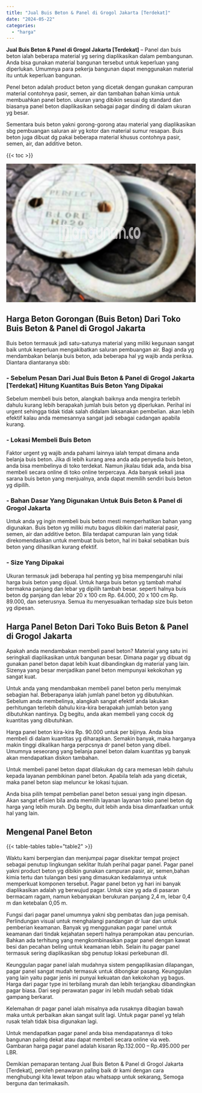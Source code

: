 ```yaml
---
title: "Jual Buis Beton & Panel di Grogol Jakarta [Terdekat]"
date: "2024-05-22"
categories: 
  - "harga"
---
```


**Jual Buis Beton & Panel di Grogol Jakarta \[Terdekat\]** – Panel dan buis beton ialah beberapa material yg sering diaplikasikan dalam pembangunan. Anda bisa gunakan material bangunan tersebut untuk keperluan yang diperlukan. Umumnya para pekerja bangunan dapat menggunakan material itu untuk keperluan bangunan.

Penel beton adalah product beton yang dicetak dengan gunakan campuran material contohnya pasir, semen, air dan tambahan bahan kimia untuk membuahkan panel beton. ukuran yang dibikin sesuai dg standard dan biasanya panel beton diaplikasikan sebagai pagar dinding di dalam ukuran yg besar.

Sementara buis beton yakni gorong-gorong atau material yang diaplikasikan sbg pembuangan saluran air yg kotor dan material sumur resapan. Buis beton juga dibuat dg pakai beberapa material khusus contohnya pasir, semen, air, dan additive beton.

{{< toc >}}

![Jual Buis Beton & Panel di Grogol Jakarta [Terdekat]](/images/jual-panel-buis-beton-murah-65.png)

## Harga Beton Gorongan (Buis Beton) Dari Toko Buis Beton & Panel di Grogol Jakarta

Buis beton termasuk jadi satu-satunya material yang miliki kegunaan sangat baik untuk keperluan mengakibatkan saluran pembuangan air. Bagi anda yg mendambakan belanja buis beton, ada beberapa hal yg wajib anda periksa. Diantara diantaranya sbb:

### \- Sebelum Pesan Dari Jual Buis Beton & Panel di Grogol Jakarta \[Terdekat\] Hitung Kuantitas Buis Beton Yang Dipakai

Sebelum membeli buis beton, alangkah baiknya anda mengira terlebih dahulu kurang lebih berapakah jumlah buis beton yg diperlukan. Perihal ini urgent sehingga tidak tidak salah didalam laksanakan pembelian. akan lebih efektif kalau anda memesannya sangat jadi sebagai cadangan apabila kurang.

### \- Lokasi Membeli Buis Beton

Faktor urgent yg wajib anda pahami lainnya ialah tempat dimana anda belanja buis beton. Jika di lebih kurang area anda ada penyedia buis beton, anda bisa membelinya di toko terdekat. Namun jikalau tidak ada, anda bisa membeli secara online di toko online terpercaya. Ada banyak sekali jasa sarana buis beton yang menjualnya, anda dapat memilih sendiri buis beton yg dipilih.

### \- Bahan Dasar Yang Digunakan Untuk Buis Beton & Panel di Grogol Jakarta

Untuk anda yg ingin membeli buis beton mesti memperhatikan bahan yang digunakan. Buis beton yg miliki mutu bagus dibikin dari material pasir, semen, air dan additive beton. Bila terdapat campuran lain yang tidak direkomendasikan untuk membuat buis beton, hal ini bakal sebabkan buis beton yang dihasilkan kurang efektif.

### \- Size Yang Dipakai

Ukuran termasuk jadi beberapa hal penting yg bisa mempengaruhi nilai harga buis beton yang dijual. Untuk harga buis beton yg tambah mahal bermakna panjang dan lebar yg dipilih tambah besar. seperti halnya buis beton dg panjang dan lebar 20 x 100 cm Rp. 64.000, 20 x 100 cm Rp. 89.000, dan seterusnya. Semua itu menyesuaikan terhadap size buis beton yg dipesan.

## Harga Panel Beton Dari Toko Buis Beton & Panel di Grogol Jakarta

Apakah anda mendambakan membeli panel beton? Material yang satu ini seringkali diaplikasikan untuk bangunan besar. Dimana pagar yg dibuat dg gunakan panel beton dapat lebih kuat dibandingkan dg material yang lain. Sizenya yang besar menjadikan panel beton mempunyai kekokohan yg sangat kuat.

Untuk anda yang mendambakan membeli panel beton perlu menyimak sebagian hal. Beberapanya ialah jumlah panel beton yg dibutuhkan. Sebelum anda membelinya, alangkah sangat efektif anda lakukan perhitungan terlebih dahulu kira-kira berapakah jumlah beton yang dibutuhkan nantinya. Dg begitu, anda akan membeli yang cocok dg kuantitas yang dibutuhkan.

Harga panel beton kira-kira Rp. 90.000 untuk per bijinya. Anda bisa membeli di dalam kuantitas yg diharapkan. Semakin banyak, maka harganya makin tinggi dikalikan harga perpcsnya dr panel beton yang dibeli. Umumnya seseorang yang belanja panel beton dalam kuantitas yg banyak akan mendapatkan diskon tambahan.

Untuk membeli panel beton dapat dilakukan dg cara memesan lebih dahulu kepada layanan pembikinan panel beton. Apabila telah ada yang dicetak, maka panel beton siap meluncur ke lokasi tujuan.

Anda bisa pilih tempat pembelian panel beton sesuai yang ingin dipesan. Akan sangat efisien bila anda memilih layanan layanan toko panel beton dg harga yang lebih murah. Dg begitu, duit lebih anda bisa dimanfaatkan untuk hal yang lain.

## Mengenal Panel Beton

{{< table-tables table="table2" >}}

Waktu kami berpergian dan menjumpai pagar disekitar tempat project sebagai penutup lingkungan seklitar Itulah perihal pagar panel. Pagar panel yakni product beton yg dibikin gunakan campuran pasir, air, semen,bahan kimia tertu dan tulangan besi yang dimasukan kedalamnya untuk memperkuat komponen tersebut. Pagar panel beton yg hari ini banyak diaplikasikan adalah yg berwujud pagar. Untuk size yg ada di pasaran bermacam ragam, namun kebanyakan berukuran panjang 2,4 m, lebar 0,4 m dan ketebalan 0,05 m.

Fungsi dari pagar panel umumnya yakni sbg pembatas dan juga pemisah. Perlindungan visual untuk menghalangi pandangan dr luar dan untuk pemberian keamanan. Banyak yg menggunakan pagar panel untuk keamanan dari tindak kejahatan seperti halnya perampokan atau pencurian. Bahkan ada terhitung yang mengkombinasikan pagar panel dengan kawat besi dan pecahan beling untuk keamanan lebih. Selain itu pagar panel termasuk sering diaplikasikan sbg penutup lokasi perkebunan dll.

Keunggulan pagar panel ialah mudahnya sistem pengaplikasian dilapangan, pagar panel sangat mudah termasuk untuk dibongkar pasang. Keunggulan yang lain yaitu pagar jenis ini punyai kekuatan dan kekokohan yg bagus. Harga dari pagar type ini terbilang murah dan lebih terjangkau dibandingkan pagar biasa. Dari segi perawatan pagar ini lebih mudah sebab tidak gampang berkarat.

Kelemahan dr pagar panel ialah misalnya ada rusaknya dibagian bawah maka untuk perbaikan akan sangat sulit lagi. Untuk pagar panel yg telah rusak telah tidak bisa digunakan lagi.

Untuk mendapatkan pagar panel anda bisa mendapatannya di toko bangunan paling dekat atau dapat membeli secara online via web. Gambaran harga pagar panel adalah kisaran Rp.132.000 – Rp.495.000 per LBR.

Demikian pemaparan tentang Jual Buis Beton & Panel di Grogol Jakarta \[Terdekat\], peroleh penawaran paling baik dr kami dengan cara menghubungi kita lewat telpon atau whatsapp untuk sekarang, Semoga berguna dan terimakasih.
